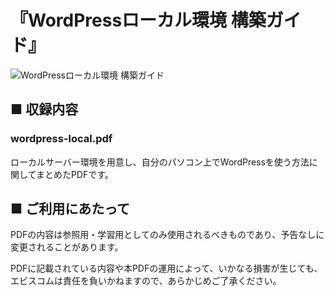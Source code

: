# 『WordPressローカル環境 構築ガイド』

![WordPressローカル環境 構築ガイド](https://repository-images.githubusercontent.com/212761031/f0027e80-0261-11ea-8fce-f1b77340a229)


## ■ 収録内容

### wordpress-local.pdf

ローカルサーバー環境を用意し、自分のパソコン上でWordPressを使う方法に関してまとめたPDFです。



## ■ ご利用にあたって

PDFの内容は参照用・学習用としてのみ使用されるべきものであり、予告なしに変更されることがあります。

PDFに記載されている内容や本PDFの運用によって、いかなる損害が生じても、エビスコムは責任を負いかねますので、あらかじめご了承ください。


